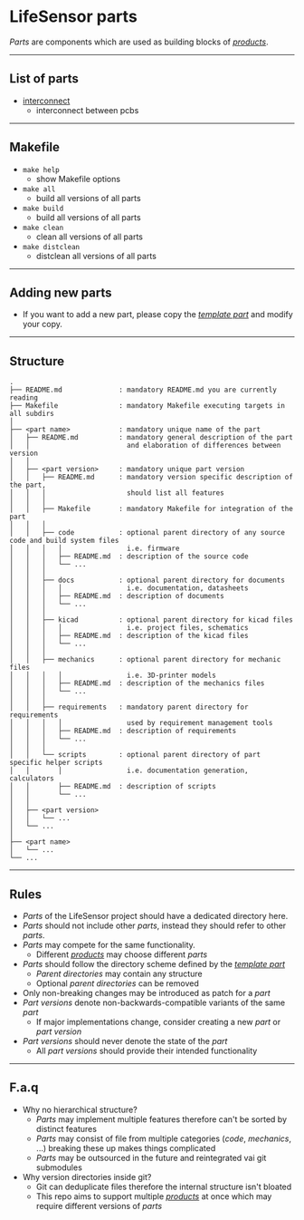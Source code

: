# LifeSensor parts
*Parts* are components which are used as building blocks of [*products*](../products/).

---
## List of parts
- [interconnect](./interconnect/)
  - interconnect between pcbs

---
## Makefile
<!-- LIST OF MANDATORY MAKEFILE TARGETS -->
- `make help`
  - show Makefile options
- `make all`
  - build all versions of all parts
- `make build`
  - build all versions of all parts
- `make clean`
  - clean all versions of all parts
- `make distclean`
  - distclean all versions of all parts

---
## Adding new parts
- If you want to add a new part,
please copy the [*template part*](./.template/) and modify your copy.

---
## Structure

```
.
├── README.md              : mandatory README.md you are currently reading
├── Makefile               : mandatory Makefile executing targets in all subdirs
│
├── <part name>            : mandatory unique name of the part
│   ├── README.md          : mandatory general description of the part
│   │                        and elaboration of differences between version
│   │
│   ├── <part version>     : mandatory unique part version
│   │   ├── README.md      : mandatory version specific description of the part,
│   │   │                    should list all features
│   │   │
│   │   ├── Makefile       : mandatory Makefile for integration of the part
│   │   │
│   │   ├── code           : optional parent directory of any source code and build system files
│   │   │   │                i.e. firmware
│   │   │   ├── README.md  : description of the source code
│   │   │   └── ...
│   │   │
│   │   ├── docs           : optional parent directory for documents
│   │   │   │                i.e. documentation, datasheets
│   │   │   ├── README.md  : description of documents
│   │   │   └── ...
│   │   │
│   │   ├── kicad          : optional parent directory for kicad files
│   │   │   │                i.e. project files, schematics
│   │   │   ├── README.md  : description of the kicad files
│   │   │   └── ...
│   │   │
│   │   ├── mechanics      : optional parent directory for mechanic files
│   │   │   │                i.e. 3D-printer models
│   │   │   ├── README.md  : description of the mechanics files
│   │   │   └── ...
│   │   │
│   │   ├── requirements   : mandatory parent directory for requirements
│   │   │   │                used by requirement management tools
│   │   │   ├── README.md  : description of requirements
│   │   │   └── ...
│   │   │
│   │   └── scripts        : optional parent directory of part specific helper scripts
│   │       │                i.e. documentation generation, calculators
│   │       ├── README.md  : description of scripts
│   │       └── ...
│   │
│   ├── <part version>
│   │   └── ...
│   └── ...
│
├── <part name>
│   └── ...
└── ...
```

---
## Rules
- *Parts* of the LifeSensor project should have a dedicated directory here.
- *Parts* should not include other *parts*, instead they should refer to other *parts*.
- *Parts* may compete for the same functionality.
  - Different [*products*](../products/) may choose different *parts*
- *Parts* should follow the directory scheme defined by the [*template part*](./.template/)
  - *Parent directories* may contain any structure
  - Optional *parent directories* can be removed
- Only non-breaking changes may be introduced as patch for a *part*
- *Part versions* denote non-backwards-compatible variants of the same *part*
  - If major implementations change, consider creating a new *part* or *part version*
- *Part versions* should never denote the state of the *part*
  - All *part versions* should provide their intended functionality

---
## F.a.q
- Why no hierarchical structure?
  - *Parts* may implement multiple features therefore can't be sorted by distinct features
  - *Parts* may consist of file from multiple categories (*code*, *mechanics*, ...) breaking these up makes things complicated
  - *Parts* may be outsourced in the future and reintegrated vai git submodules
- Why version directories inside git?
  - Git can deduplicate files therefore the internal structure isn't bloated
  - This repo aims to support multiple [*products*](../products/) at once which may require different versions of *parts*